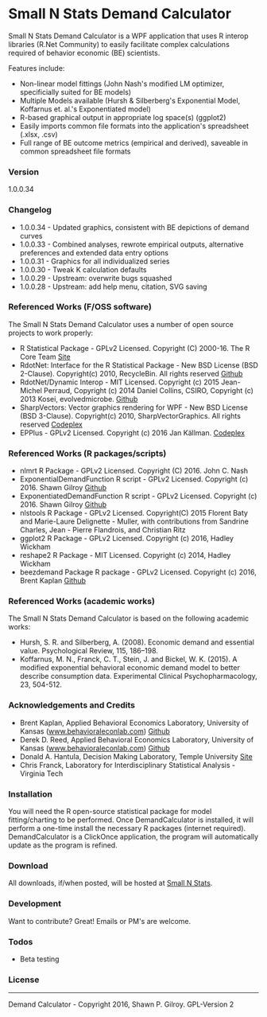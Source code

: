 # Small N Stats Demand Calculator
Small N Stats Demand Calculator is a WPF application that uses R interop libraries (R.Net Community) to easily facilitate complex calculations required of behavior economic (BE) scientists.  

Features include:
  - Non-linear model fittings (John Nash's modified LM optimizer, specificially suited for BE models)
  - Multiple Models available (Hursh & Silberberg's Exponential Model, Koffarnus et. al.'s Exponentiated model)
  - R-based graphical output in appropriate log space(s) (ggplot2)
  - Easily imports common file formats into the application's spreadsheet (.xlsx, .csv)
  - Full range of BE outcome metrics (empirical and derived), saveable in common spreadsheet file formats

### Version
1.0.0.34

### Changelog
 * 1.0.0.34 - Updated graphics, consistent with BE depictions of demand curves
 * 1.0.0.33 - Combined analyses, rewrote empirical outputs, alternative preferences and extended data entry options
 * 1.0.0.31 - Graphics for all individualized series
 * 1.0.0.30 - Tweak K calculation defaults
 * 1.0.0.29 - Upstream: overwrite bugs squashed
 * 1.0.0.28 - Upstream: add help menu, citation, SVG saving

### Referenced Works (F/OSS software)
The Small N Stats Demand Calculator uses a number of open source projects to work properly:
* R Statistical Package - GPLv2 Licensed. Copyright (C) 2000-16. The R Core Team [Site](https://www.r-project.org/)
* RdotNet: Interface for the R Statistical Package - New BSD License (BSD 2-Clause). Copyright(c) 2010, RecycleBin. All rights reserved [Github](https://github.com/jmp75/rdotnet)
* RdotNet/Dynamic Interop - MIT Licensed. Copyright (c) 2015 Jean-Michel Perraud, Copyright (c) 2014 Daniel Collins, CSIRO, Copyright (c) 2013 Kosei, evolvedmicrobe. [Github](https://github.com/jmp75/dynamic-interop-dll)
* SharpVectors: Vector graphics rendering for WPF - New BSD License (BSD 3-Clause). Copyright(c) 2010, SharpVectorGraphics. All rights reserved [Codeplex](http://sharpvectors.codeplex.com/)
* EPPlus - GPLv2 Licensed. Copyright (c) 2016 Jan Källman. [Codeplex](http://epplus.codeplex.com/)

### Referenced Works (R packages/scripts)
* nlmrt R Package - GPLv2 Licensed. Copyright (C) 2016. John C. Nash
* ExponentialDemandFunction R script - GPLv2 Licensed. Copyright (c) 2016. Shawn Gilroy [Github](https://github.com/miyamot0/ExponentialDemandFitting)
* ExponentiatedDemandFunction R script - GPLv2 Licensed. Copyright (c) 2016. Shawn Gilroy [Github](https://github.com/miyamot0/ExponentiatedDemandFitting)
* nlstools R Package - GPLv2 Licensed. Copyright(C) 2015 Florent Baty and Marie-Laure Delignette - Muller, with contributions from Sandrine Charles, Jean - Pierre Flandrois, and Christian Ritz
* ggplot2 R Package - GPLv2 Licensed. Copyright (c) 2016, Hadley Wickham
* reshape2 R Package - MIT Licensed. Copyright (c) 2014, Hadley Wickham
* beezdemand Package R package - GPLv2 Licensed. Copyright (c) 2016, Brent Kaplan [Github](https://github.com/brentkaplan/beezdemand)

### Referenced Works (academic works)
The Small N Stats Demand Calculator is based on the following academic works:
* Hursh, S. R. and Silberberg, A. (2008). Economic demand and essential value. Psychological Review, 115, 186–198.
* Koffarnus, M. N., Franck, C. T., Stein, J. and Bickel, W. K. (2015). A modified exponential behavioral economic demand model to better describe consumption data. Experimental Clinical Psychopharmacology, 23, 504-512.

### Acknowledgements and Credits
* Brent Kaplan, Applied Behavioral Economics Laboratory, University of Kansas (www.behavioraleconlab.com) [Github](https://github.com/brentkaplan)
* Derek D. Reed, Applied Behavioral Economics Laboratory, University of Kansas (www.behavioraleconlab.com) [Github](https://github.com/derekdreed)
* Donald A. Hantula, Decision Making Laboratory, Temple University [Site](http://astro.temple.edu/~hantula/)
* Chris Franck, Laboratory for Interdisciplinary Statistical Analysis - Virginia Tech

### Installation
You will need the R open-source statistical package for model fitting/charting to be performed.
Once DemandCalculator is installed, it will perform a one-time install the necessary R packages (internet required).
DemandCalculator is a ClickOnce application, the program will automatically update as the program is refined.

### Download
All downloads, if/when posted, will be hosted at [Small N Stats](http://www.smallnstats.com/DemandAnalysis.html). 

### Development
Want to contribute? Great! Emails or PM's are welcome.

### Todos
* Beta testing

### License
----
Demand Calculator - Copyright 2016, Shawn P. Gilroy. GPL-Version 2
